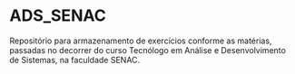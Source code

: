 # ADS_SENAC
Repositório para armazenamento de exercícios conforme as matérias, passadas no decorrer do curso Tecnólogo em Análise e Desenvolvimento de Sistemas, na faculdade SENAC.
